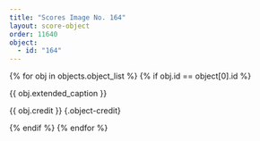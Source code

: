 ```yaml
---
title: "Scores Image No. 164"
layout: score-object
order: 11640
object:
  - id: "164"
---
```


{% for obj in objects.object_list %}
{% if obj.id == object[0].id %}

{{ obj.extended_caption }}

{{ obj.credit }} {.object-credit}

{% endif %}
{% endfor %}
